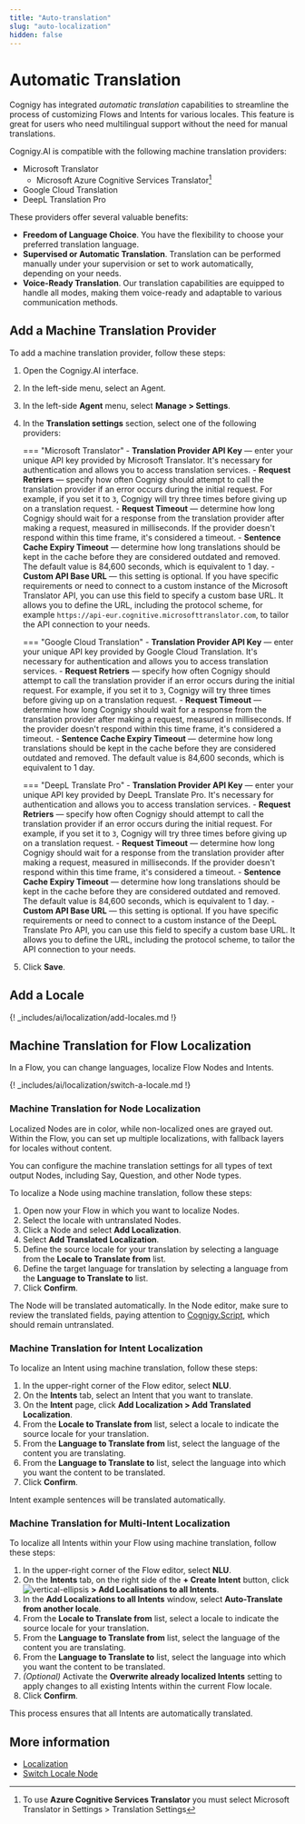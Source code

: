 ```yaml
---
title: "Auto-translation" 
slug: "auto-localization" 
hidden: false 
---
```


# Automatic Translation

Cognigy has integrated _automatic translation_ capabilities to streamline the process of customizing Flows and Intents for various locales. This feature is great for users who need multilingual support without the need for manual translations.

Cognigy.AI is compatible with the following machine translation providers:

- Microsoft Translator
    - Microsoft Azure Cognitive Services Translator[^*]
- Google Cloud Translation
- DeepL Translation Pro

[^*]: To use **Azure Cognitive Services Translator** you must select Microsoft Translator in Settings > Translation Settings

These providers offer several valuable benefits:

- **Freedom of Language Choice**. You have the flexibility to choose your preferred translation language.
- **Supervised or Automatic Translation**. Translation can be performed manually under your supervision or set to work automatically, depending on your needs.
- **Voice-Ready Translation**. Our translation capabilities are equipped to handle all modes, making them voice-ready and adaptable to various communication methods.

## Add a Machine Translation Provider

To add a machine translation provider, follow these steps:

1. Open the Cognigy.AI interface.
2. In the left-side menu, select an Agent.
3. In the left-side **Agent** menu, select **Manage > Settings**.
4. In the **Translation settings** section, select one of the following providers:

    === "Microsoft Translator"
        - **Translation Provider API Key** — enter your unique API key provided by Microsoft Translator. It's necessary for authentication and allows you to access translation services.
        - **Request Retriers** — specify how often Cognigy should attempt to call the translation provider if an error occurs during the initial request. For example, if you set it to `3`, Cognigy will try three times before giving up on a translation request.
        - **Request Timeout** — determine how long Cognigy should wait for a response from the translation provider after making a request, measured in milliseconds. If the provider doesn't respond within this time frame, it's considered a timeout.
        - **Sentence Cache Expiry Timeout** — determine how long translations should be kept in the cache before they are considered outdated and removed. The default value is 84,600 seconds, which is equivalent to 1 day.
        - **Custom API Base URL** — this setting is optional. If you have specific requirements or need to connect to a custom instance of the Microsoft Translator API, you can use this field to specify a custom base URL. It allows you to define the URL, including the protocol scheme, for example `https://api-eur.cognitive.microsofttranslator.com`, to tailor the API connection to your needs.

    === "Google Cloud Translation"
        - **Translation Provider API Key** — enter your unique API key provided by Google Cloud Translation. It's necessary for authentication and allows you to access translation services.
        - **Request Retriers** — specify how often Cognigy should attempt to call the translation provider if an error occurs during the initial request. For example, if you set it to `3`, Cognigy will try three times before giving up on a translation request.
        - **Request Timeout** — determine how long Cognigy should wait for a response from the translation provider after making a request, measured in milliseconds. If the provider doesn't respond within this time frame, it's considered a timeout.
        - **Sentence Cache Expiry Timeout** — determine how long translations should be kept in the cache before they are considered outdated and removed. The default value is 84,600 seconds, which is equivalent to 1 day.

    === "DeepL Translate Pro"
        - **Translation Provider API Key** — enter your unique API key provided by DeepL Translate Pro. It's necessary for authentication and allows you to access translation services.
        - **Request Retriers** — specify how often Cognigy should attempt to call the translation provider if an error occurs during the initial request. For example, if you set it to `3`, Cognigy will try three times before giving up on a translation request.
        - **Request Timeout** — determine how long Cognigy should wait for a response from the translation provider after making a request, measured in milliseconds. If the provider doesn't respond within this time frame, it's considered a timeout.
        - **Sentence Cache Expiry Timeout** — determine how long translations should be kept in the cache before they are considered outdated and removed. The default value is 84,600 seconds, which is equivalent to 1 day.
        - **Custom API Base URL** — this setting is optional. If you have specific requirements or need to connect to a custom instance of the DeepL Translate Pro API, you can use this field to specify a custom base URL. It allows you to define the URL, including the protocol scheme, to tailor the API connection to your needs.

5. Click **Save**.

## Add a Locale

{! _includes/ai/localization/add-locales.md !}

## Machine Translation for Flow Localization

In a Flow, you can change languages, localize Flow Nodes and Intents.

{! _includes/ai/localization/switch-a-locale.md !}

### Machine Translation for Node Localization

Localized Nodes are in color, while non-localized ones are grayed out. Within the Flow, you can set up multiple localizations, with fallback layers for locales without content.

You can configure the machine translation settings for all types of text output Nodes, including Say, Question, and other Node types.

To localize a Node using machine translation, follow these steps:

1. Open now your Flow in which you want to localize Nodes. 
2. Select the locale with untranslated Nodes. 
3. Click a Node and select **Add Localization**. 
4. Select **Add Translated Localization**. 
5. Define the source locale for your translation by selecting a language from the **Locale to Translate from** list. 
6. Define the target language for translation by selecting a language from the **Language to Translate to** list. 
7. Click **Confirm**. 

The Node will be translated automatically.
In the Node editor, make sure to review the translated fields,
paying attention to [Cognigy.Script](../tools/cognigy-script.md), which should remain untranslated.

### Machine Translation for Intent Localization

To localize an Intent using machine translation, follow these steps:

1. In the upper-right corner of the Flow editor, select **NLU**.
2. On the **Intents** tab, select an Intent that you want to translate.
3. On the **Intent** page, click **Add Localization > Add Translated Localization**.
4. From the **Locale to Translate from** list, select a locale to indicate the source locale for your translation. 
5. From the **Language to Translate from** list, select the language of the content you are translating.
6. From the **Language to Translate to** list, select the language into which you want the content to be translated. 
7. Click **Confirm**.

Intent example sentences will be translated automatically.

### Machine Translation for Multi-Intent Localization

To localize all Intents within your Flow using machine translation, follow these steps:

1. In the upper-right corner of the Flow editor, select **NLU**.
2. On the **Intents** tab, on the right side of the **+ Create Intent** button, click ![vertical-ellipsis](https://docs.cognigy.com/assets/icons/vertical-ellipsis.svg) **> Add Localisations to all Intents**.
3. In the **Add Localizations to all Intents** window, select **Auto-Translate from another locale**.
4. From the **Locale to Translate from** list, select a locale to indicate the source locale for your translation.
5. From the **Language to Translate from** list, select the language of the content you are translating.
6. From the **Language to Translate to** list, select the language into which you want the content to be translated.
7. _(Optional)_ Activate the **Overwrite already localized Intents** setting to apply changes to all existing Intents within the current Flow locale.
8. Click **Confirm**.

This process ensures that all Intents are automatically translated.

## More information

- [Localization](../resources/manage/localization.md)
- [Switch Locale Node](../flow-nodes/logic/switch-locale.md)